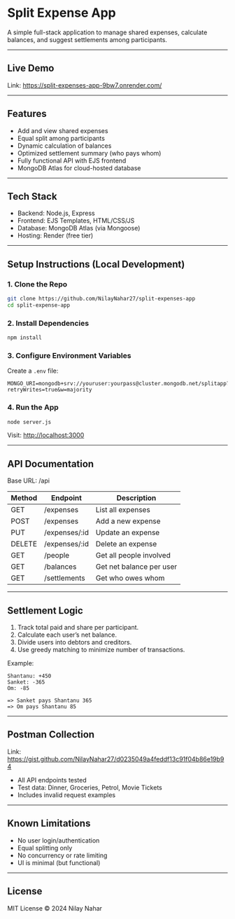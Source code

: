 # Split Expense App

A simple full-stack application to manage shared expenses, calculate balances, and suggest settlements among participants.

---

## Live Demo

Link: https://split-expenses-app-9bw7.onrender.com/


---

## Features

* Add and view shared expenses
* Equal split among participants
* Dynamic calculation of balances
* Optimized settlement summary (who pays whom)
* Fully functional API with EJS frontend
* MongoDB Atlas for cloud-hosted database

---

## Tech Stack

* Backend: Node.js, Express
* Frontend: EJS Templates, HTML/CSS/JS
* Database: MongoDB Atlas (via Mongoose)
* Hosting: Render (free tier)

---

## Setup Instructions (Local Development)

### 1. Clone the Repo

```bash
git clone https://github.com/NilayNahar27/split-expenses-app
cd split-expense-app
```

### 2. Install Dependencies

```bash
npm install
```

### 3. Configure Environment Variables

Create a `.env` file:

```
MONGO_URI=mongodb+srv://youruser:yourpass@cluster.mongodb.net/splitapp?retryWrites=true&w=majority
```

### 4. Run the App

```bash
node server.js
```

Visit: [http://localhost:3000](http://localhost:3000)

---

## API Documentation

Base URL: /api

| Method | Endpoint       | Description              |
| ------ | -------------- | ------------------------ |
| GET    | /expenses      | List all expenses        |
| POST   | /expenses      | Add a new expense        |
| PUT    | /expenses/\:id | Update an expense        |
| DELETE | /expenses/\:id | Delete an expense        |
| GET    | /people        | Get all people involved  |
| GET    | /balances      | Get net balance per user |
| GET    | /settlements   | Get who owes whom        |

---

## Settlement Logic

1. Track total paid and share per participant.
2. Calculate each user’s net balance.
3. Divide users into debtors and creditors.
4. Use greedy matching to minimize number of transactions.

Example:

```
Shantanu: +450
Sanket: -365
Om: -85

=> Sanket pays Shantanu 365
=> Om pays Shantanu 85
```

---

## Postman Collection

Link: https://gist.github.com/NilayNahar27/d0235049a4feddf13c91f04b86e19b94

* All API endpoints tested
* Test data: Dinner, Groceries, Petrol, Movie Tickets
* Includes invalid request examples

---

## Known Limitations

* No user login/authentication
* Equal splitting only
* No concurrency or rate limiting
* UI is minimal (but functional)

---

## License

MIT License © 2024 Nilay Nahar
